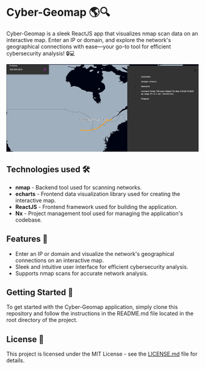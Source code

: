 # Cyber-Geomap 🌎🔍

Cyber-Geomap is a sleek ReactJS app that visualizes nmap scan data on an interactive map. Enter an IP or domain, and explore the network's geographical connections with ease—your go-to tool for efficient cybersecurity analysis! 🔒💻

![Screenshot of My Awesome Project](./resources/demo.png)

## Technologies used 🛠️
- **nmap** - Backend tool used for scanning networks.
- **echarts** - Frontend data visualization library used for creating the interactive map.
- **ReactJS** - Frontend framework used for building the application.
- **Nx** - Project management tool used for managing the application's codebase.

## Features 🚀
- Enter an IP or domain and visualize the network's geographical connections on an interactive map.
- Sleek and intuitive user interface for efficient cybersecurity analysis.
- Supports nmap scans for accurate network analysis.

## Getting Started 🚀
To get started with the Cyber-Geomap application, simply clone this repository and follow the instructions in the README.md file located in the root directory of the project.

## License 📄
This project is licensed under the MIT License - see the [LICENSE.md](LICENSE.md) file for details.